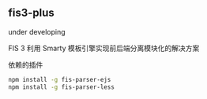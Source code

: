 ## fis3-plus

under developing

FIS 3 利用 Smarty 模板引擎实现前后端分离模块化的解决方案

依赖的插件
```bash
npm install -g fis-parser-ejs
npm install -g fis-parser-less
```